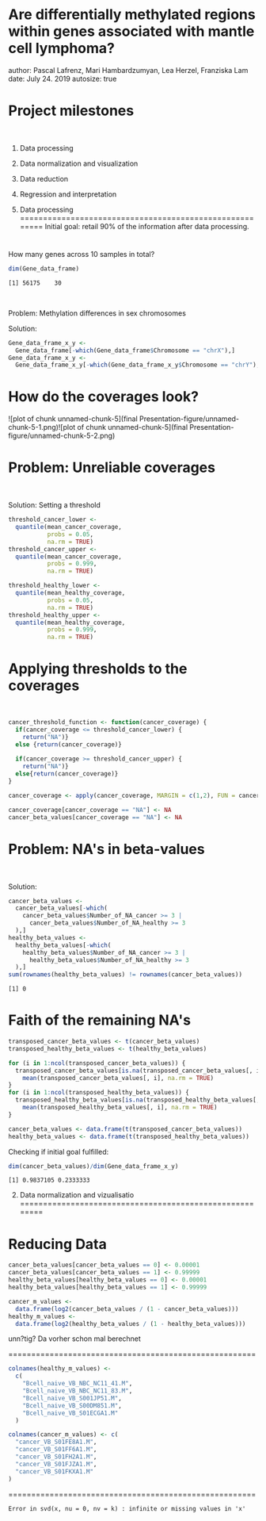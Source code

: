 Are differentially methylated regions within genes associated with mantle cell lymphoma?
========================================================
author: Pascal Lafrenz, Mari Hambardzumyan, Lea Herzel, Franziska Lam
date: July 24. 2019
autosize: true

Project milestones
========================================================

$$~$$

1. Data processing 
2. Data normalization and visualization 
3. Data reduction
4. Regression and interpretation

1. Data processing
========================================================
Initial goal: retail 90% of the information after data processing.
$$~$$

How many genes across 10 samples in total?



```r
dim(Gene_data_frame)
```

```
[1] 56175    30
```
$$~$$

Problem: Methylation differences in sex chromosomes

Solution:

```r
Gene_data_frame_x_y <- 
  Gene_data_frame[-which(Gene_data_frame$Chromosome == "chrX"),]
Gene_data_frame_x_y <- 
  Gene_data_frame_x_y[-which(Gene_data_frame_x_y$Chromosome == "chrY"),]
```

How do the coverages look?
========================================================



![plot of chunk unnamed-chunk-5](final Presentation-figure/unnamed-chunk-5-1.png)![plot of chunk unnamed-chunk-5](final Presentation-figure/unnamed-chunk-5-2.png)


Problem: Unreliable coverages
========================================================
$$~$$

Solution: Setting a threshold

```r
threshold_cancer_lower <-
  quantile(mean_cancer_coverage,
           probs = 0.05,
           na.rm = TRUE)
threshold_cancer_upper <-
  quantile(mean_cancer_coverage,
           probs = 0.999,
           na.rm = TRUE)

threshold_healthy_lower <-
  quantile(mean_healthy_coverage,
           probs = 0.05,
           na.rm = TRUE)
threshold_healthy_upper <-
  quantile(mean_healthy_coverage,
           probs = 0.999,
           na.rm = TRUE)
```

Applying thresholds to the coverages
========================================================
$$~$$


```r
cancer_threshold_function <- function(cancer_coverage) {
  if(cancer_coverage <= threshold_cancer_lower) {
    return("NA")}
  else {return(cancer_coverage)}
  
  if(cancer_coverage >= threshold_cancer_upper) {
    return("NA")}
  else{return(cancer_coverage)}
}

cancer_coverage <- apply(cancer_coverage, MARGIN = c(1,2), FUN = cancer_threshold_function)

cancer_coverage[cancer_coverage == "NA"] <- NA 
cancer_beta_values[cancer_coverage == "NA"] <- NA
```

Problem: NA's in beta-values
========================================================
$$~$$


Solution: 

```r
cancer_beta_values <-
  cancer_beta_values[-which(
    cancer_beta_values$Number_of_NA_cancer >= 3 |
      cancer_beta_values$Number_of_NA_healthy >= 3
  ),]
healthy_beta_values <-
  healthy_beta_values[-which(
    healthy_beta_values$Number_of_NA_cancer >= 3 |
      healthy_beta_values$Number_of_NA_healthy >= 3
  ),]
sum(rownames(healthy_beta_values) != rownames(cancer_beta_values))
```

```
[1] 0
```

Faith of the remaining NA's
========================================================


```r
transposed_cancer_beta_values <- t(cancer_beta_values)
transposed_healthy_beta_values <- t(healthy_beta_values)

for (i in 1:ncol(transposed_cancer_beta_values)) {
  transposed_cancer_beta_values[is.na(transposed_cancer_beta_values[, i]), i] <-
    mean(transposed_cancer_beta_values[, i], na.rm = TRUE)
}
for (i in 1:ncol(transposed_healthy_beta_values)) {
  transposed_healthy_beta_values[is.na(transposed_healthy_beta_values[, i]), i] <-
    mean(transposed_healthy_beta_values[, i], na.rm = TRUE)
}

cancer_beta_values <- data.frame(t(transposed_cancer_beta_values))
healthy_beta_values <- data.frame(t(transposed_healthy_beta_values))
```
Checking if initial goal fulfilled:

```r
dim(cancer_beta_values)/dim(Gene_data_frame_x_y)
```

```
[1] 0.9837105 0.2333333
```

2. Data normalization and vizualisatio
========================================================












Reducing Data
========================================================

```r
cancer_beta_values[cancer_beta_values == 0] <- 0.00001
cancer_beta_values[cancer_beta_values == 1] <- 0.99999
healthy_beta_values[healthy_beta_values == 0] <- 0.00001
healthy_beta_values[healthy_beta_values == 1] <- 0.99999

cancer_m_values <-
  data.frame(log2(cancer_beta_values / (1 - cancer_beta_values)))
healthy_m_values <-
  data.frame(log2(healthy_beta_values / (1 - healthy_beta_values)))
```

unn?tig? Da vorher schon mal berechnet

======================================================

```r
colnames(healthy_m_values) <-
  c(
    "Bcell_naive_VB_NBC_NC11_41.M",
    "Bcell_naive_VB_NBC_NC11_83.M",
    "Bcell_naive_VB_S001JP51.M",
    "Bcell_naive_VB_S00DM851.M",
    "Bcell_naive_VB_S01ECGA1.M"
  )

colnames(cancer_m_values) <- c(
  "cancer_VB_S01FE8A1.M",
  "cancer_VB_S01FF6A1.M",
  "cancer_VB_S01FH2A1.M",
  "cancer_VB_S01FJZA1.M",
  "cancer_VB_S01FKXA1.M"
)
```


======================================================











































```
Error in svd(x, nu = 0, nv = k) : infinite or missing values in 'x'
```
